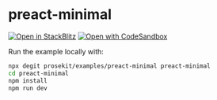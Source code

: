 # preact-minimal

[![Open in StackBlitz](https://developer.stackblitz.com/img/open_in_stackblitz.svg)](https://stackblitz.com/github/prosekit/examples/tree/master/preact-minimal)
[![Open with CodeSandbox](https://assets.codesandbox.io/github/button-edit-lime.svg)](https://codesandbox.io/p/sandbox/github/prosekit/examples/tree/master/preact-minimal)

Run the example locally with:

```bash
npx degit prosekit/examples/preact-minimal preact-minimal
cd preact-minimal
npm install
npm run dev
```
